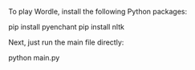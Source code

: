 To play Wordle, install the following Python packages:

pip install pyenchant
pip install nltk

Next, just run the main file directly:

python main.py
